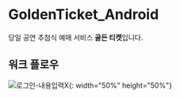 # GoldenTicket_Android

당일 공연 추첨식 예매 서비스 **골든 티켓**입니다.

## 워크 플로우
![로그인-내용입력X](https://user-images.githubusercontent.com/35513039/61103258-3a3e4380-a4ac-11e9-93ce-9bc70ee52f7d.png){: width="50%" height="50%"}

